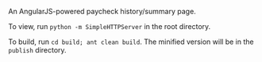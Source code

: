 An AngularJS-powered paycheck history/summary page.

To view, run `python -m SimpleHTTPServer` in the root directory.

To build, run `cd build; ant clean build`. The minified version will be in the `publish` directory.